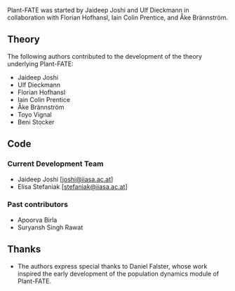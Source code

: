 Plant-FATE was started by Jaideep Joshi and Ulf Dieckmann in collaboration with Florian Hofhansl, Iain Colin Prentice, and Åke Brännström.

## Theory

The following authors contributed to the development of the theory underlying Plant-FATE:

* Jaideep Joshi
* Ulf Dieckmann
* Florian Hofhansl
* Iain Colin Prentice
* Åke Brännström
* Toyo Vignal
* Beni Stocker

## Code

### Current Development Team

* Jaideep Joshi [joshi@iiasa.ac.at]
* Elisa Stefaniak [stefaniak@iiasa.ac.at]

### Past contributors

* Apoorva Birla
* Suryansh Singh Rawat

## Thanks

* The authors express special thanks to Daniel Falster, whose work inspired the early development of the population dynamics module of Plant-FATE.

